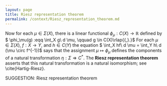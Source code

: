 ```yaml
---
layout: page
title: Riesz representation theorem
permalink: /context/Riesz_representation_theorem.md
---
```

Now for each $\mu \in \Sigma(X)$, there is a linear functional $\phi_\mu : C(X) \to \mathbb{R}$ defined by $ \phi_\mu(g) :eqq \int_X g\ d \mu, \qquad g \in C(X)\rlap{{,}.}$ For each $\mu \in \Sigma(X)$,  $f : X \to Y$, and $h \in C(Y)$ the equation
$ \int_X hf\ d \mu = \int_Y h\ d (\mu \circ f^{-1})$ says that the assignment $\mu \mapsto \phi_\mu$ defines the components of a natural transformation $\eta : \Sigma \Rightarrow C^*$. The **Riesz representation theorem**  asserts that this natural transformation is a natural isomorphism; see \cite{Hartig-Riesz}.


SUGGESTION: Riesz representation theorem